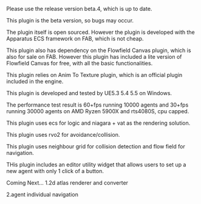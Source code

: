 Please use the release version beta.4, which is up to date.

This plugin is the beta version, so bugs may occur.

The plugin itself is open sourced. However the plugin is developed with the Apparatus ECS framework on FAB, which is not cheap.

This plugin also has dependency on the Flowfield Canvas plugin, which is also for sale on FAB. However this plugin has included a lite version of Flowfield Canvas for free, with all the basic functionalities.

This plugin relies on Anim To Texture plugin, which is an official plugin included in the engine.

This plugin is developed and tested by UE5.3 5.4 5.5 on Windows.

The performance test result is 60+fps running 10000 agents and 30+fps running 30000 agents on AMD Ryzen 5900X and rts4080S, cpu capped.

This plugin uses ecs for logic and niagara + vat as the rendering solution.

This plugin uses rvo2 for avoidance/collision.

This plugin uses neighbour grid for collision detection and flow field for navigation.

THis plugin includes an editor utility widget that allows users to set up a new agent with only 1 click of a button.

Coming Next...
1.2d atlas renderer and converter

2.agent individual navigation
